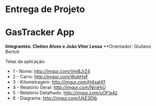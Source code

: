 # Entrega de Projeto
# GasTracker App

**Integrantes: Cleiton Alves e João Vitor Lessa**
**Orientador: Giuliano Bertoti

Telas da aplicação: 

* 1 - Nome: http://imgur.com/VmBJrZ4
* 2 - Carro: http://imgur.com/j6okHgF
* 3 - Kilometragem: http://imgur.com/H4saHI1
* 4 - Relatório Geral: http://imgur.com/NinjHiU
* 5 - Relatório Detalhado: http://imgur.com/uOFIa4z
* 6 - Diagrama: http://imgur.com/UkE3DIb
